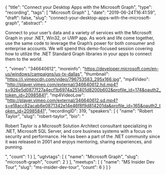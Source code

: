 {
  "title": "Connect your Desktop Apps with the Microsoft Graph",
  "type": "recording",
  "tags": [
    "Microsoft Graph"
  ],
  "date": "2019-06-24T16:41:59",
  "draft": false,
  "slug": "connect-your-desktop-apps-with-the-microsoft-graph",
  "abstract": "<p>Connect to your user’s data and a variety of services with the Microsoft Graph in your .NET, Win32, or UWP app.  As work and life come together, use the same code to leverage the Graph’s power for both consumer and enterprise accounts. We will spend this demo-focused session covering how to utilize the .NET Standard Graph libraries in your apps to connect them to the world.</p>",
  "vimeo": "346640612",
  "moreinfo": "https://developer.microsoft.com/en-us/windows/campaigns/us-tx-dallas",
  "thumbnail": "https://i.vimeocdn.com/video/796753583_295x166.jpg",
  "mp4Video": "http://player.vimeo.com/external/346640612.hd.mp4?s=926e5d0877f27a4ecf1b6974a251401d8200b602&profile_id=174&oauth2_token_id=20985841",
  "mp4VideoLow": "http://player.vimeo.com/external/346640612.sd.mp4?s=e18acc82acab6e0871342e14e46f8f9d814201da&profile_id=165&oauth2_token_id=20985841",
  "recordingID": 319,
  "speakers": [
    {
      "name": "Robert Taylor",
      "slug": "robert-taylor",
      "bio": "<p>Robert Taylor is a Microsoft Solution Architect consultant specializing in .NET, Microsoft SQL Server, and core business systems with a focus on security and performance. He has been a part of the .NET community since it was released in 2001 and enjoys mentoring, sharing experiences, and punning.</p>",
      "count": 1
    }
  ],
  "ugtvtags": [
    {
      "name": "Microsoft Graph",
      "slug": "microsoft-graph",
      "count": 2
    }
  ],
  "meetups": [
    {
      "name": "MS Insider Dev Tour",
      "slug": "ms-insider-dev-tour",
      "count": 6
    }
  ]
}